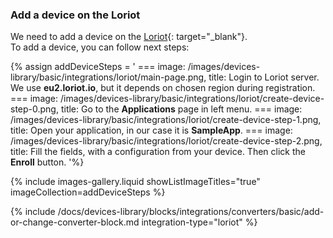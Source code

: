 ### Add a device on the Loriot

We need to add a device on the [Loriot](https://loriot.io){: target="_blank"}.   
To add a device, you can follow next steps:

{% assign addDeviceSteps = '
    ===
        image: /images/devices-library/basic/integrations/loriot/main-page.png,
        title: Login to Loriot server. We use **eu2.loriot.io**, but it depends on chosen region during registration.
    ===
        image: /images/devices-library/basic/integrations/loriot/create-device-step-0.png,
        title: Go to the **Applications** page in left menu.
    ===
        image: /images/devices-library/basic/integrations/loriot/create-device-step-1.png,
        title: Open your application, in our case it is **SampleApp**.
    ===
        image: /images/devices-library/basic/integrations/loriot/create-device-step-2.png,
        title: Fill the fields, with a configuration from your device. Then click the **Enroll** button.
'%}

{% include images-gallery.liquid showListImageTitles="true" imageCollection=addDeviceSteps %}


{% include /docs/devices-library/blocks/integrations/converters/basic/add-or-change-converter-block.md integration-type="loriot" %}
